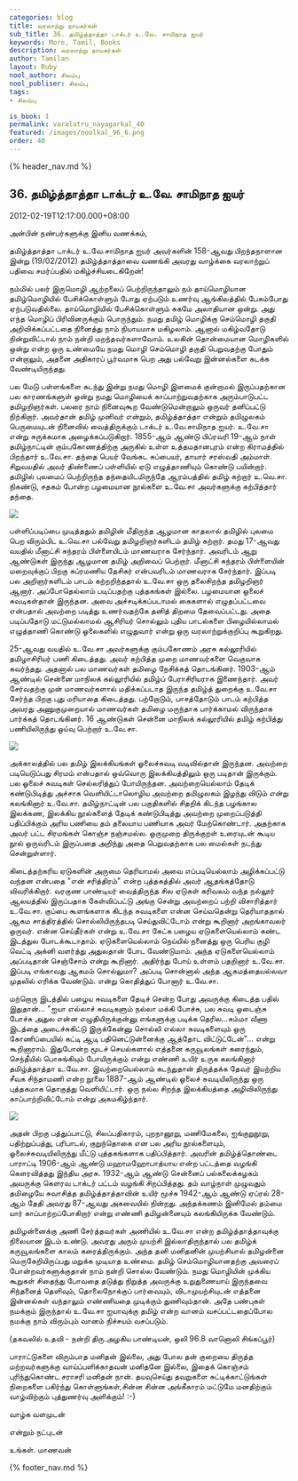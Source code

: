 ```yaml
---
categories: blog
title: வரலாற்று நாயகர்கள்
sub_title: 36. தமிழ்த்தாத்தா டாக்டர் உ.வே. சாமிநாத ஐயர்
keywords: More, Tamil, Books
description: வரலாற்று நாயகர்கள்
author: Tamilan
layout: Ruby
nool_author: சிலம்பு
nool_publiser: சிலம்பு
tags:
- சிலம்பு

is_book: 1
permalink: varalatru_nayagarkal_40
featured: /images/noolkal_96_6.png
order: 40
---
```

{% header_nav.md %}

## 36. தமிழ்த்தாத்தா டாக்டர் உ.வே. சாமிநாத ஐயர்

2012-02-19T12:17:00.000+08:00

அன்பின் நண்பர்களுக்கு இனிய வணக்கம்,

தமிழ்த்தாத்தா டாக்டர் உ.வே.சாமிநாத ஐயர் அவர்களின் 158-ஆவது பிறந்தநாளான இன்று (19/02/2012) தமிழ்த்தாத்தாவை வணங்கி அவரது வாழ்க்கை வரலாற்றுப் பதிவை சமர்ப்பதில் மகிழ்ச்சியடைகிறேன்!

நம்மில் பலர் இருமொழி ஆற்றலைப் பெற்றிருந்தாலும் நம் தாய்மொழியான தமிழ்மொழியில் பேசிக்கொள்ளும் போது ஏற்படும் உணர்வு ஆங்கிலத்தில் பேசும்போது ஏற்படுவதில்லை. தாய்மொழியில் பேசிக்கொள்ளும் சுகமே அலாதியான ஒன்று. அது எந்த மொழிப் பிரிவினருக்கும் பொருந்தும். நமது தமிழ் மொழிக்கு செம்மொழி தகுதி அறிவிக்கப்பட்டதை நினைத்து நாம் நியாயமாக மகிழலாம். ஆனால் மகிழ்வதோடு நின்றுவிட்டால் நாம் நன்றி மறந்தவர்களாவோம். உலகின் தொன்மையான மொழிகளில் ஒன்று என்ற ஒரு உண்மையே நமது மொழி செம்மொழி தகுதி பெறுவதற்கு போதும் என்றாலும், அதனை அதிகாரப் பூர்வமாக பெற அது பல்வேறு இன்னல்களை கடக்க வேண்டியிருந்தது.

பல மேடு பள்ளங்களை கடந்து இன்று நமது மொழி இளமைக் குன்றாமல் இருப்பதற்கான பல காரணங்களுள் ஒன்று நமது மொழியைக் காப்பாற்றுவதற்காக அரும்பாடுபட்ட தமிழறிஞர்கள். பலரை நாம் நினைவுகூற வேண்டுமென்றாலும் ஒருவர் தனிப்பட்டு நிற்கிறார். அவர்தான் தமிழ் முனிவர் என்றும், தமிழ்த்தாத்தா என்றும் தமிழுலகம் பெருமையுடன் நினைவில் வைத்திருக்கும் டாக்டர் உ.வே.சாமிநாத ஐயர். உ.வே.சா என்று சுருக்கமாக அழைக்கப்படுகிறார். 1855-ஆம் ஆண்டு பிப்ரவரி 19-ஆம் நாள் தமிழ்நாட்டின் கும்பகோணத்திற்கு அருகில் உள்ள உத்தமதானபுரம் என்ற கிராமத்தில் பிறந்தார் உ.வே.சா. தந்தை பெயர் வேங்கட சுப்பையர், தாயார் சரஸ்வதி அம்மாள். சிறுவயதில் அவர் திண்ணைப் பள்ளியில் ஏடு எழுத்தாணியும் கொண்டு பயின்றார். தமிழில் புலமைப் பெற்றிருந்த தந்தையிடமிருந்தே ஆரம்பத்தில் தமிழ் கற்றார் உ.வெ.சா. நிகண்டு, சதகம் போன்ற பழமையான நூல்களை உ.வே.சா அவர்களுக்கு கற்பித்தார் தந்தை.

![](http://4.bp.blogspot.com/-75qK6caz9-c/Tz-GMDeBa3I/AAAAAAAABKU/sL3ox8yM6eI/s320/01THEF_SWAMINATHA_IY_14581a.jpg)

பள்ளிப்படிப்பை முடித்ததும் தமிழின் மீதிருந்த ஆழமான காதலால் தமிழில் புலமை பெற விரும்பிட உ.வெ.சா பல்வேறு தமிழறிஞர்களிடம் தமிழ் கற்றார். தமது 17-ஆவது வயதில் மீனாட்சி சுந்தரம் பிள்ளையிடம் மாணவராக சேர்ந்தார். அவரிடம் ஆறு ஆண்டுகள் இருந்து ஆழமான தமிழ் அறிவைப் பெற்றார். மீனாட்சி சுந்தரம் பிள்ளையின் மறைவுக்குப் பிறகு சுப்ரமணிய தேசிகர் என்பவரிடம் மாணவராக சேர்ந்தார். இப்படி பல அறிஞர்களிடம் பாடம் கற்றறிந்ததால் உ.வே.சா ஒரு தலைசிறந்த தமிழறிஞர் ஆனார். அப்போதெல்லாம் படிப்பதற்கு புத்தகங்கள் இல்லை. பழமையான ஓலைச் சுவடிகள்தான் இருந்தன. அவை அச்சடிக்கப்படாமல் கைகளால் எழுதப்பட்டவை என்பதால் அவற்றை படித்து உணர்வதற்கே தனித் திறமை தேவைப்பட்டது. அதை படிப்பதோடு மட்டுமல்லாமல் ஆசிரியர் சொல்லும் புதிய பாடல்களை பிழையில்லாமல் எழுத்தாணி கொண்டு ஓலைகளில் எழுதுவார் என்று ஒரு வரலாற்றுக்குறிப்பு கூறுகிறது.

25-ஆவது வயதில் உ.வே.சா அவர்களுக்கு கும்பகோணம் அரசு கல்லூரியில் தமிழாசிரியர் பணி கிடைத்தது. அவர் கற்பித்த முறை மாணவர்களை வெகுவாக கவர்ந்தது. அதனால் பல மாணவர்கள் தமிழை நேசிக்கத் தொடங்கினர். 1903-ஆம் ஆண்டில் சென்னை மாநிலக் கல்லூரியில் தமிழ்ப் பேராசிரியராக இணைந்தார். அவர் சேர்வதற்கு முன் மாணவர்களால் மதிக்கப்படாத இருந்த தமிழ்த் துறைக்கு உ.வே.சா சேர்ந்த பிறகு புது மரியாதை கிடைத்தது. பற்றோடும், பாசத்தோடும் பாடம் கற்பித்த அவரது அணுகுமுறையால் மாணவர்கள் தமிழை மருந்தாக பார்க்காமல் விருந்தாக பார்க்கத் தொடங்கினர். 16 ஆண்டுகள் சென்னை மாநிலக் கல்லூரியில் தமிழ் கற்பித்து பணியிலிருந்து ஓய்வு பெற்றார் உ.வே.சா.

![](http://4.bp.blogspot.com/-86VqZvbdetU/Tz-GRFtKG8I/AAAAAAAABKc/9OqBAmKetlE/s320/uvswami.jpg)

அக்காலத்தில் பல தமிழ் இலக்கியங்கள் ஓலைச்சுவடி வடிவில்தான் இருந்தன. அவற்றை படியெடுப்பது சிரமம் என்பதால் ஒவ்வொரு இலக்கியத்திலும் ஒரு படிதான் இருக்கும். பல ஓலைச் சுவடிகள் செல்லரித்துப் போயிருந்தன. அவற்றையெல்லாம் தேடிக் கண்டுபிடித்து அச்சாக வெளியிட்டாலொழிய அவற்றை தமிழுலகம் இழந்து விடும் என்று கலங்கினார் உ.வே.சா. தமிழ்நாட்டின் பல பகுதிகளில் சிதறிக் கிடந்த பழங்கால இலக்கண, இலக்கிய நூல்களைத் தேடிக் கண்டுபிடித்து அவற்றை முறைப்படுத்தி பதிப்பிக்கும் அரிய பணியை தம் தலையாய பணியாக அவர் மேற்கொண்டார். அதற்காக அவர் பட்ட சிரமங்கள் கொஞ்ச நஞ்சமல்ல. ஒருமுறை திருக்குறள் உரையுடன் கூடிய நூல் ஒருவரிடம் இருப்பதை அறிந்து அதை பெறுவதற்காக பல மைல்கள் நடந்து சென்றுள்ளார்.

கிடைத்தற்கரிய ஏடுகளின் அருமை தெரியாமல் அவை எப்படியெல்லாம் அழிக்கப்பட்டு வந்தன என்பதை "என் சரித்திரம்" என்ற புத்தகத்தில் அவர் ஆதங்கத்தோடு விவரிக்கிறார். வரகுண பாண்டியர் வைத்திருந்த சில ஏடுகள் கரிவலம் வந்த நல்லூர் ஆலயத்தில் இருப்பதாக கேள்விப்பட்டு அங்கு சென்று அவற்றைப் பற்றி விசாரித்தார் உ.வே.சா. குப்பை கூளங்களாக கிடந்த சுவடிகளை என்ன செய்வதென்று தெரியாததால் ஆகம சாத்திரத்தில் சொல்லியிருந்தபடி செய்துவிட்டோம் என்று கூறினார் அறங்காவலர் ஒருவர். என்ன செய்தீர்கள் என்று உ.வே.சா கேட்க பழைய ஏடுகளையெல்லாம் கண்ட இடத்துல போடக்கூடாதாம். ஏடுகளையெல்லாம் நெய்யில் நனைத்து ஒரு பெரிய குழி வெட்டி அக்னி வளர்த்து அதுலதான் போட வேண்டுமாம். அந்த ஏடுகளையெல்லாம் அப்படிதான் செஞ்சோம் என்று கூறினார். அதிர்ந்து போய் உள்ளம் பதறினார் உ.வே.சா. இப்படி எங்காவது ஆகமம் சொல்லுமா? அப்படி சொன்னால் அந்த ஆகமத்தையல்லவா முதலில் எரிக்க வேண்டும். என்று கொதித்துப் போனார் உ.வே.சா.

மற்றொரு இடத்தில் பழைய சுவடிகளை தேடிச் சென்ற போது அவருக்கு கிடைத்த பதில் இதுதான்... "ஐயா எல்லாச் சுவடிகளும் நல்லா மக்கி போச்சு, பல சுவடி ஒடைஞ்சு போச்சு அதுல என்ன எழுதியிருக்குன்னு எங்களுக்கு படிக்க தெரில...சும்மா வீணா இடத்தை அடைச்சுகிட்டு இருக்கேன்னு சொல்லி எல்லா சுவடிகளையும் ஒரு கோணிப்பையில் கட்டி ஆடி பதினெட்டுன்னைக்கு ஆத்தோட விட்டுட்டேன்"... என்று கூறினாராம். இதுபோன்ற மூடச் செயல்களால் எத்தனை கருவூலங்கள் கரைந்தும், செந்தீயில் பொசுங்கியும் போயிருக்கும் என்று எண்ணி உயிர் உருக கலங்கினார் தமிழ்த்தாத்தா உ.வே.சா. இவற்றையெல்லாம் கடந்துதான் திருத்தக்க தேவர் இயற்றிய சீவக சிந்தாமணி என்ற நூலை 1887-ஆம் ஆண்டில் ஓலைச் சுவடியிலிருந்து ஒரு புத்தகமாக தொகுத்து வெளியிட்டார். ஒரு நல்ல சிறந்த இலக்கியத்தை அழிவிலிருந்து காப்பாற்றிவிட்டோம் என்று அகமகிழ்ந்தார்.

![](http://2.bp.blogspot.com/-lyq_Y-zU_fo/Tz-GcXXsMVI/AAAAAAAABKk/d5pilazYTJE/s320/uvesa.jpg)

அதன் பிறகு பத்துப்பாட்டு, சிலப்பதிகாரம், புறநானூறு, மணிமேகலை, ஐங்குறுநூறு, பதிற்றுப்பத்து, பரிபாடல், குறுந்தொகை என பல அரிய நூல்களையும், ஓலைச்சுவடியிலிருந்து மீட்டு புத்தகங்களாக பதிப்பித்தார். அவரின் தமிழ்த்தொண்டை பாராட்டி 1906-ஆம் ஆண்டு மஹாமஹோபாத்யாய என்ற பட்டத்தை வழங்கி கெளரவித்தது இந்திய அரசு. 1932-ஆம் ஆண்டு சென்னைப் பல்கலைக்கழகம் அவருக்கு கெளரவ டாக்டர் பட்டம் வழங்கி சிறப்பித்தது. தம் வாழ்நாள் முழுவதும் தமிழையே சுவாசித்த தமிழ்த்தாத்தாவின் உயிர் மூச்சு 1942-ஆம் ஆண்டு ஏப்ரல் 28-ஆம் தேதி அவரது 87-ஆவது அகவையில் நின்றது. அந்தக்கணம் இனிமேல் தம்மை யார் காப்பாற்றப்போகிறார் என்று எண்ணி தமிழன்னையும் கலங்கியிருக்க வேண்டும்.

தமிழன்னைக்கு அணி சேர்த்தவர்கள் அணியில் உ.வே.சா என்ற தமிழ்த்தாத்தாவுக்கு நிலையான இடம் உண்டு. அவரது அரும் முயற்சி இல்லாதிருந்தால் பல தமிழ்க் கருவூலங்களை காலம் கரைத்திருக்கும். அந்த தனி மனிதனின் முயற்சியால் தமிழன்னை மெருகேறியிருப்பது மறுக்க முடியாத உண்மை. தமிழ் செம்மொழியானதற்கு அவரைப் போன்றவர்களுக்குதான் நாம் நன்றி சொல்ல வேண்டும். நமது மொழியின் முக்கிய கூறுகள் சிதைந்து போவதை தடுத்து நிறுத்த அவருக்கு உறுதுணையாய் இருந்தவை சிந்தனைத் தெளிவும், தொலைநோக்குப் பார்வையும், விடாமுயற்சியுடன் எத்தனை இன்னல்கள் வந்தாலும் எண்ணியதை முடிக்கும் துணிவும்தான். அதே பண்புகள் நமக்கும் இருந்தால் உ.வே.சா ஐயாவுக்கு தமிழ் என்ற வானம் வசப்பட்டதைப்போல நமக்கு நாம் விரும்பும் வானம் நிச்சயம் வசப்படும்.

(தகவலில் உதவி - நன்றி திரு.அழகிய பாண்டியன், ஒலி 96.8 வானொலி சிங்கப்பூர்)

பாராட்டுகளை விரும்பாத மனிதன் இல்லை, அது போல தன் குறையை திருத்த மற்றவர்களுக்கு வாய்ப்பளிக்காதவன் மனிதனே இல்லை, இதைக் கொஞ்சம் புரிந்துகொண்ட சராசரி மனிதன் நான். தயவுசெய்து தவறுகளை சுட்டிக்காட்டுங்கள் நிறைகளை பகிர்ந்து கொள்ளுங்கள்,சின்ன சின்ன அங்கீகாரம் மட்டுமே மனதிற்கும் வாழ்விற்கும் புத்துணர்வு அளிக்கும்! :-)

வாழ்க வளமுடன்

என்றும் நட்புடன்

உங்கள். மாணவன்

{% footer_nav.md %}
